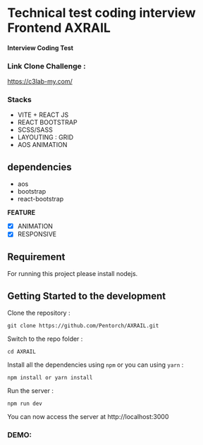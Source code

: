 # Technical test coding interview Frontend AXRAIL

#### Interview Coding Test

### Link Clone Challenge :

https://c3lab-my.com/

### Stacks

- VITE + REACT JS
- REACT BOOTSTRAP
- SCSS/SASS
- LAYOUTING : GRID
- AOS ANIMATION

## dependencies

- aos
- bootstrap
- react-bootstrap

**FEATURE**

- [x] ANIMATION
- [x] RESPONSIVE

## Requirement

For running this project please install nodejs.

## Getting Started to the development

Clone the repository :

```
git clone https://github.com/Pentorch/AXRAIL.git
```

Switch to the repo folder :

```
cd AXRAIL
```

Install all the dependencies using `npm` or you can using `yarn` :

```
npm install or yarn install
```

Run the server :

```
npm run dev
```

You can now access the server at http://localhost:3000

### DEMO:
